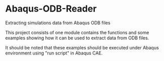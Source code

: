 # Abaqus-ODB-Reader
Extracting simulations data from Abaqus ODB files

This project consists of one module contains the functions and some examples showing how it can be used to extract data from ODB files.

It should be noted that these examples should be executed under Abaqus environment using "run script" in Abaqus CAE.


